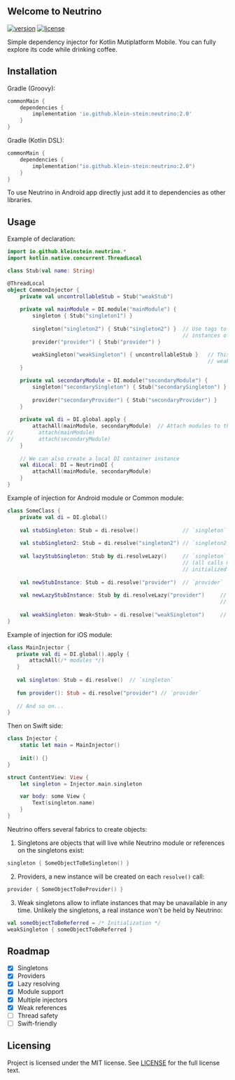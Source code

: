 ## Welcome to Neutrino

[![version](https://img.shields.io/badge/version-2.0-brightgreen)](https://mvnrepository.com/artifact/io.github.klein-stein/neutrino/2.0)
[![license](https://img.shields.io/badge/license-MIT-brightgreen)](https://github.com/Klein-Stein/neutrino/blob/master/LICENSE.txt)

Simple dependency injector for Kotlin Mutiplatform Mobile. You can fully explore its code while drinking coffee.

## Installation

Gradle (Groovy): 

```groovy
commonMain {
    dependencies {
        implementation 'io.github.klein-stein:neutrino:2.0'
    }
}
```

Gradle (Kotlin DSL):

```kotlin
commonMain {
    dependencies {
        implementation("io.github.klein-stein:neutrino:2.0")
    }
}
```

To use Neutrino in Android app directly just add it to dependencies as other libraries.


## Usage

Example of declaration:
```kotlin
import io.github.kleinstein.neutrino.*
import kotlin.native.concurrent.ThreadLocal

class Stub(val name: String)

@ThreadLocal
object CommonInjector {
    private val uncontrollableStub = Stub("weakStub")
   
    private val mainModule = DI.module("mainModule") {
        singleton { Stub("singleton1") }
       
        singleton("singleton2") { Stub("singleton2") }  // Use tags to inject two separate 
                                                        // instances of the same type
        provider("provider") { Stub("provider") }
       
        weakSingleton("weakSingleton") { uncontrollableStub }   // This object will be stored by the 
                                                                // weak reference
    }

    private val secondaryModule = DI.module("secondaryModule") {
        singleton("secondarySingleton") { Stub("secondarySingleton") }
       
        provider("secondaryProvider") { Stub("secondaryProvider") }
    }
    
    private val di = DI.global.apply {
        attachAll(mainModule, secondaryModule)  // Attach modules to the global DI container
//        attach(mainModule)
//        attach(secondaryModule)
    }
   
    // We can also create a local DI container instance
    val diLocal: DI = NeutrinoDI {
        attachAll(mainModule, secondaryModule)
    }
}
```

Example of injection for Android module or Common module:  

```kotlin
class SomeClass {
    private val di = DI.global()
   
    val stubSingleton: Stub = di.resolve()              // `singleton`
   
    val stubSingleton2: Stub = di.resolve("singleton2") // `singleton2`
   
    val lazyStubSingleton: Stub by di.resolveLazy()     // `singleton` with lazy initialization
                                                        // (all calls must be lazy or object will be 
                                                        // initialized on the first `resolve` call)
   
    val newStubInstance: Stub = di.resolve("provider")  // `provider`
   
    val newLazyStubInstance: Stub by di.resolveLazy("provider")     // `provider` with lazy 
                                                                    // initialization
   
    val weakSingleton: Weak<Stub> = di.resolve("weakSingleton")     // `weakStub`
}
```

Example of injection for iOS module:

```kotlin
class MainInjector {
   private val di = DI.global().apply {
       attachAll(/* modules */)
   }
   
   val singleton: Stub = di.resolve()  // `singleton`
   
   fun provider(): Stub = di.resolve("provider") // `provider`
   
   // And so on...
}
```

Then on Swift side:
```swift
class Injector {
    static let main = MainInjector()
    
    init() {}
}

struct ContentView: View {
    let singleton = Injector.main.singleton

    var body: some View {
        Text(singleton.name)
    }
}
```

Neutrino offers several fabrics to create objects:  

1. Singletons are objects that will live while Neutrino module or references on the singletons exist:

```kotlin
singleton { SomeObjectToBeSingleton() }
```

2. Providers, a new instance will be created on each `resolve()` call:

```kotlin
provider { SomeObjectToBeProvider() }
```

3. Weak singletons allow to inflate instances that may be unavailable in any time. Unlikely 
   the singletons, a real instance won't be held by Neutrino:
   
```kotlin
val someObjectToBeReferred = /* Initialization */
weakSingleton { someObjectToBeReferred }
```

## Roadmap

- [x] Singletons
- [x] Providers
- [x] Lazy resolving
- [x] Module support
- [x] Multiple injectors
- [x] Weak references
- [ ] Thread safety
- [ ] Swift-friendly

## Licensing
Project is licensed under the MIT license. See [LICENSE](https://github.com/Klein-Stein/neutrino/blob/master/LICENSE.txt) for the full license text.
